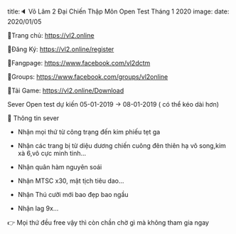 title:🔈 Võ Lâm 2 Đại Chiến Thập Môn Open Test Tháng 1 2020
image:
date: 2020/01/05

🔰Trang chủ: https://vl2.online

🔰Đăng Ký: https://vl2.online/register

🔰Fangpage: https://www.facebook.com/vl2dctm

🔰Groups: https://www.facebook.com/groups/vl2online

🔰Tải Game: https://vl2.online/Download


Sever Open test dự kiến 05-01-2019 -> 08-01-2019 ( có thể kéo dài hơn)

📛 Thông tin sever

- Nhận mọi thứ từ công trạng đến kim phiếu tẹt ga

- Nhận các trang bị từ diệu dương chiến cuông đên thiên hạ vô song,kim xà 6,vô cực minh tinh...

- Nhận quân hàm nguyên soái

- Nhận MTSC x30, mật tịch tiêu dao...

- Nhận Thú cưỡi mới bao đẹp bao ngầu

- Nhận lag 9x...

👉 Mọi thứ đều free vậy thì còn chần chờ gì mà không tham gia ngay

